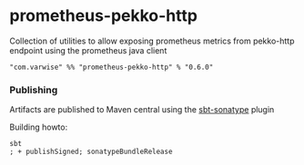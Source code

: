 # prometheus-pekko-http

Collection of utilities to allow exposing prometheus metrics from pekko-http endpoint using the prometheus java client

    "com.varwise" %% "prometheus-pekko-http" % "0.6.0"

### Publishing

Artifacts are published to Maven central using the [sbt-sonatype](https://github.com/xerial/sbt-sonatype) plugin

Building howto:
```
sbt
; + publishSigned; sonatypeBundleRelease
```